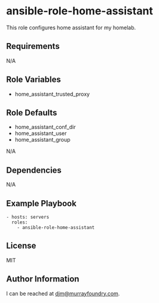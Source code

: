 ansible-role-home-assistant
======================

This role configures home assistant for my homelab.

Requirements
------------

N/A

Role Variables
--------------
* home\_assistant\_trusted\_proxy

Role Defaults
-------------
* home\_assistant\_conf\_dir
* home\_assistant\_user
* home\_assistant\_group

N/A

Dependencies
------------

N/A

Example Playbook
----------------

```
- hosts: servers
  roles:
    - ansible-role-home-assistant
```

License
-------

MIT

Author Information
------------------

I can be reached at [djm@murrayfoundry.com](mailto:djm@murrayfoundry.com).

